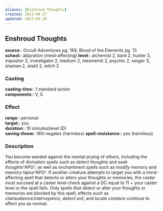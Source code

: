 ```yaml
---
aliases: [Enshroud Thoughts]
created: 2023-04-27
updated: 2023-04-28
---
```


## Enshroud Thoughts

**source**:: Occult Adventures pg. 169, Blood of the Elements pg. 13  
**school**:: abjuration (mind-affecting)
**level**:: alchemist 2, bard 2, hunter 3, inquisitor 2, investigator 2, medium 2, mesmerist 2, psychic 2, ranger 3, shaman 2, skald 2, witch 2

### Casting

**casting-time**:: 1 standard action  
**components**:: V, S

### Effect

**range**:: personal  
**target**:: you  
**duration**:: 10 minutes/level (D)  
**saving-throw**:: Will negates (harmless)
**spell-resistance**:: yes (harmless)

### Description

You become warded against the mental prying of others, including the effects of divination spells such as *detect thoughts* and *seek thoughts*^APG^, as well as enchantment spells such as *modify memory* and *memory lapse*^APG^. If another creature attempts to target you with a mind-affecting spell that detects or alters your thoughts or memories, the caster must succeed at a caster level check against a DC equal to 11 + your caster level or the spell fails. Only spells that detect or alter your thoughts or memories are blocked by this spell; effects such as *clairaudience/clairvoyance*, *detect evil*, and *locate creature* continue to affect you as normal.

